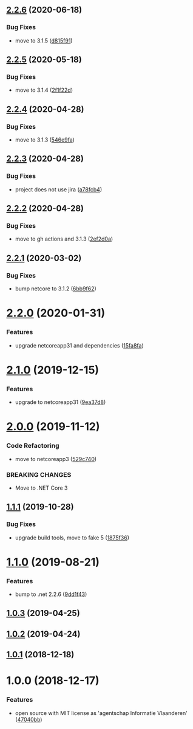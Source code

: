 ## [2.2.6](https://github.com/informatievlaanderen/csv-formatter/compare/v2.2.5...v2.2.6) (2020-06-18)


### Bug Fixes

* move to 3.1.5 ([d815f91](https://github.com/informatievlaanderen/csv-formatter/commit/d815f91a665b7919ee2d3d702c4259a7f52058d5))

## [2.2.5](https://github.com/informatievlaanderen/csv-formatter/compare/v2.2.4...v2.2.5) (2020-05-18)


### Bug Fixes

* move to 3.1.4 ([2f1f22d](https://github.com/informatievlaanderen/csv-formatter/commit/2f1f22dc7b36c5fcac406affabd4937753d4a862))

## [2.2.4](https://github.com/informatievlaanderen/csv-formatter/compare/v2.2.3...v2.2.4) (2020-04-28)


### Bug Fixes

* move to 3.1.3 ([546e9fa](https://github.com/informatievlaanderen/csv-formatter/commit/546e9fae4e6c0cb2479ad1231c9431d52cb67f8a))

## [2.2.3](https://github.com/informatievlaanderen/csv-formatter/compare/v2.2.2...v2.2.3) (2020-04-28)


### Bug Fixes

* project does not use jira ([a78fcb4](https://github.com/informatievlaanderen/csv-formatter/commit/a78fcb44536b1d5ba39a1b94eb380d6b607e2924))

## [2.2.2](https://github.com/informatievlaanderen/csv-formatter/compare/v2.2.1...v2.2.2) (2020-04-28)


### Bug Fixes

* move to gh actions and 3.1.3 ([2ef2d0a](https://github.com/informatievlaanderen/csv-formatter/commit/2ef2d0a2c4f032b09c20f3f12c079f0f3e3e4ad0))

## [2.2.1](https://github.com/informatievlaanderen/csv-formatter/compare/v2.2.0...v2.2.1) (2020-03-02)


### Bug Fixes

* bump netcore to 3.1.2 ([6bb9f62](https://github.com/informatievlaanderen/csv-formatter/commit/6bb9f6258b964cea75cea2efceb0109055145629))

# [2.2.0](https://github.com/informatievlaanderen/csv-formatter/compare/v2.1.0...v2.2.0) (2020-01-31)


### Features

* upgrade netcoreapp31 and dependencies ([15fa8fa](https://github.com/informatievlaanderen/csv-formatter/commit/15fa8fa863c59500e1ce6ef91891a3520b9c4d5b))

# [2.1.0](https://github.com/informatievlaanderen/csv-formatter/compare/v2.0.0...v2.1.0) (2019-12-15)


### Features

* upgrade to netcoreapp31 ([9ea37d8](https://github.com/informatievlaanderen/csv-formatter/commit/9ea37d8011ac0c8f5847fa8e68b811218de9bc26))

# [2.0.0](https://github.com/informatievlaanderen/csv-formatter/compare/v1.1.1...v2.0.0) (2019-11-12)


### Code Refactoring

* move to netcoreapp3 ([529c740](https://github.com/informatievlaanderen/csv-formatter/commit/529c740))


### BREAKING CHANGES

* Move to .NET Core 3

## [1.1.1](https://github.com/informatievlaanderen/csv-formatter/compare/v1.1.0...v1.1.1) (2019-10-28)


### Bug Fixes

* upgrade build tools, move to fake 5 ([1875f36](https://github.com/informatievlaanderen/csv-formatter/commit/1875f36))

# [1.1.0](https://github.com/informatievlaanderen/csv-formatter/compare/v1.0.3...v1.1.0) (2019-08-21)


### Features

* bump to .net 2.2.6 ([9dd1f43](https://github.com/informatievlaanderen/csv-formatter/commit/9dd1f43))

## [1.0.3](https://github.com/informatievlaanderen/csv-formatter/compare/v1.0.2...v1.0.3) (2019-04-25)

## [1.0.2](https://github.com/informatievlaanderen/csv-formatter/compare/v1.0.1...v1.0.2) (2019-04-24)

## [1.0.1](https://github.com/informatievlaanderen/csv-formatter/compare/v1.0.0...v1.0.1) (2018-12-18)

# 1.0.0 (2018-12-17)


### Features

* open source with MIT license as 'agentschap Informatie Vlaanderen' ([47040bb](https://github.com/informatievlaanderen/csv-formatter/commit/47040bb))
